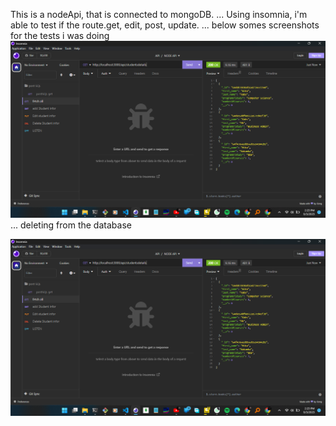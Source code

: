 This is a nodeApi, that is connected to mongoDB. 
...
Using insomnia, i'm able to test if the route.get, edit, post, update. 
...
below somes screenshots for the tests i was doing
<img src="/img/img1.png">
...
deleting from the database

<img src="/img/img1.png">